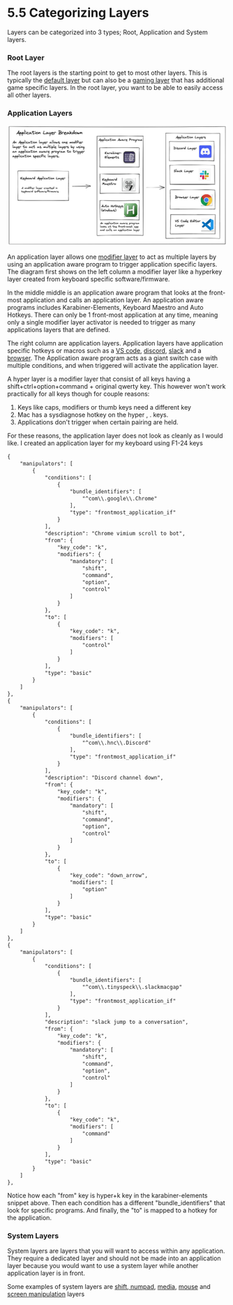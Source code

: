 # 5.5 Categorizing Layers

Layers can be categorized into 3 types; Root, Application and System layers.

### Root Layer

The root layers is the starting point to get to most other layers. This is typically the [default layer](../ch-6-layer-examples/layers/default-layer.md) but can also be a [gaming layer](../ch-6-layer-examples/layers/gaming-layer.md) that has additional game specific layers. In the root layer, you want to be able to easily access all other layers.

### Application Layers

![Application Layer Breakdown](../.gitbook/assets/application-layer.png)

An application layer allows one [modifier layer](../ch-3-layer-activators/3.1-modifier-layers.md) to act as multiple layers by using an application aware program to trigger application specific layers. The diagram first shows on the left column a modifier layer like a hyperkey layer created from keyboard specific software/firmware.&#x20;

In the middle middle is an application aware program that looks at the front-most application and calls an application layer. An application aware programs includes Karabiner-Elements, Keyboard Maestro and Auto Hotkeys. There can only be 1 front-most application at any time, meaning only a single modifier layer activator is needed to trigger as many applications layers that are defined.

The right column are application layers. Application layers have application specific hotkeys or macros such as a [VS code](../ch-6-layer-examples/layers/vs-code-layer.md), [discord](../ch-6-layer-examples/layers/discord-layer.md), [slack](../ch-6-layer-examples/layers/slack-layer.md) and a [browser](../ch-6-layer-examples/layers/browser-layer.md). The Application aware program acts as a giant switch case with multiple conditions, and when triggered will activate the application layer.

A hyper layer is a modifier layer that consist of all keys having a shift+ctrl+option+command + original qwerty key. This however won't work practically for all keys though for couple reasons:

1. Keys like caps, modifiers or thumb keys need a different key
2. Mac has a sysdiagnose hotkey on the hyper , . keys.
3. Applications don't trigger when certain pairing are held.

For these reasons, the application layer does not look as cleanly as I would like. I created an application layer for my keyboard using F1-24 keys&#x20;



```
{
    "manipulators": [
        {
            "conditions": [
                {
                    "bundle_identifiers": [
                        "^com\\.google\\.Chrome"
                    ],
                    "type": "frontmost_application_if"
                }
            ],
            "description": "Chrome vimium scroll to bot",
            "from": {
                "key_code": "k",
                "modifiers": {
                    "mandatory": [
                        "shift",
                        "command",
                        "option",
                        "control"
                    ]
                }
            },
            "to": [
                {
                    "key_code": "k",
                    "modifiers": [
                        "control"
                    ]
                }
            ],
            "type": "basic"
        }
    ]
},
{
    "manipulators": [
        {
            "conditions": [
                {
                    "bundle_identifiers": [
                        "^com\\.hnc\\.Discord"
                    ],
                    "type": "frontmost_application_if"
                }
            ],
            "description": "Discord channel down",
            "from": {
                "key_code": "k",
                "modifiers": {
                    "mandatory": [
                        "shift",
                        "command",
                        "option",
                        "control"
                    ]
                }
            },
            "to": [
                {
                    "key_code": "down_arrow",
                    "modifiers": [
                        "option"
                    ]
                }
            ],
            "type": "basic"
        }
    ]
},
{
    "manipulators": [
        {
            "conditions": [
                {
                    "bundle_identifiers": [
                        "^com\\.tinyspeck\\.slackmacgap"
                    ],
                    "type": "frontmost_application_if"
                }
            ],
            "description": "slack jump to a conversation",
            "from": {
                "key_code": "k",
                "modifiers": {
                    "mandatory": [
                        "shift",
                        "command",
                        "option",
                        "control"
                    ]
                }
            },
            "to": [
                {
                    "key_code": "k",
                    "modifiers": [
                        "command"
                    ]
                }
            ],
            "type": "basic"
        }
    ]
},

```

Notice how each "from" key is hyper+k key in the karabiner-elements snippet above. Then each condition has a different "bundle\_identifiers" that look for specific programs. And finally, the "to" is mapped to a hotkey for the application.

### System Layers

System layers are layers that you will want to access within any application. They require a dedicated layer and should not be made into an application layer because you would want to use a system layer while another application layer is in front.

Some examples of system layers are [shift](../ch-6-layer-examples/layers/shift-layer.md),[ numpad](../ch-6-layer-examples/layers/numpad-layer.md), [media](../ch-6-layer-examples/layers/media-layer.md), [mouse](../ch-6-layer-examples/layers/mouse-layer.md) and [screen manipulation](../ch-6-layer-examples/layers/screen-management-layer.md) layers
